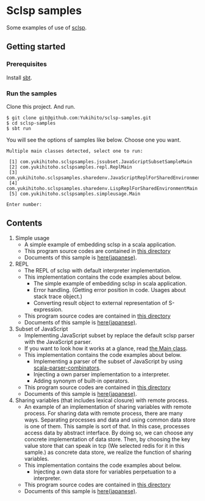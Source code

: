 # Sclsp samples
 
 Some examples of use of [sclsp](https://github.com/Yukihito/sclsp).
 
## Getting started
### Prerequisites
 Install [sbt](https://www.scala-sbt.org/download.html).
 
### Run the samples
Clone this project. And run.
```
$ git clone git@github.com:Yukihito/sclsp-samples.git
$ cd sclsp-samples
$ sbt run  
```

You will see the options of samples like below. Choose one you want.

```
Multiple main classes detected, select one to run:

 [1] com.yukihitoho.sclspsamples.jssubset.JavaScriptSubsetSampleMain
 [2] com.yukihitoho.sclspsamples.repl.ReplMain
 [3] com.yukihitoho.sclspsamples.sharedenv.JavaScriptReplForSharedEnvironmentMain
 [4] com.yukihitoho.sclspsamples.sharedenv.LispReplForSharedEnvironmentMain
 [5] com.yukihitoho.sclspsamples.simpleusage.Main

Enter number: 
```

## Contents
1. Simple usage
   - A simple example of embedding sclsp in a scala application.
   - This program source codes are contained in [this directory](https://github.com/Yukihito/sclsp-samples/tree/master/src/main/scala/com/yukihitoho/sclspsamples/simpleusage)
   - Documents of this sample is [here(japanese)](https://github.com/Yukihito/sclsp-samples/tree/master/docs/SIMPLE_USAGE.ja.md).
2. REPL
   - The REPL of sclsp with default interpreter implementation.
   - This implementation contains the code examples about below.
     - The simple example of embedding sclsp in scala application.
     - Error handling. (Getting error position in code. Usages about stack trace object.)
     - Converting result object to external representation of S-expression.
   - This program source codes are contained in [this directory](https://github.com/Yukihito/sclsp-samples/tree/master/src/main/scala/com/yukihitoho/sclspsamples/repl)
   - Documents of this sample is [here(japanese)](https://github.com/Yukihito/sclsp-samples/tree/master/docs/REPL.ja.md).   
3. Subset of JavaScript
   - Implementing JavaScript subset by replace the default sclsp parser with the JavaScript parser.
   - If you want to look how it works at a glance, read [the Main class](https://github.com/Yukihito/sclsp-samples/blob/master/src/main/scala/com/yukihitoho/sclspsamples/jssubset/JavaScriptSubsetSampleMain.scala).
   - This implementation contains the code examples about below.
     - Implementing a parser of the subset of JavaScript by using [scala-parser-combinators](https://github.com/scala/scala-parser-combinators).
     - Injecting a own parser implementation to a interpreter.
     - Adding synonym of built-in operators.
   - This program source codes are contained in [this directory](https://github.com/Yukihito/sclsp-samples/tree/master/src/main/scala/com/yukihitoho/sclspsamples/jssubset)
   - Documents of this sample is [here(japanese)](https://github.com/Yukihito/sclsp-samples/tree/master/docs/JAVASCRIPT_SUBSET.ja.md).
4. Sharing variables (that includes lexical closure) with remote process.
   - An example of an implementation of sharing variables with remote process.
     For sharing data with remote process, there are many ways. Separating processes and data and using common data store is one of them. This sample is sort of that.
     In this case, processes access data by abstract interface. By doing so, we can choose any concrete implementation of data store. 
     Then, by choosing the key value store that can speak in tcp (We selected redis for it in this sample.) as concrete data store, we realize the function of sharing variables.
   - This implementation contains the code examples about below.
     - Injecting a own data store for variables perpetuation to a interpreter.
   - This program source codes are contained in [this directory](https://github.com/Yukihito/sclsp-samples/tree/master/src/main/scala/com/yukihitoho/sclspsamples/sharedenv)
   - Documents of this sample is [here(japanese)](https://github.com/Yukihito/sclsp-samples/tree/master/docs/SHARED_ENVIRONMENT.ja.md).